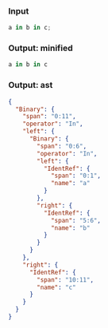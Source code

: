 ### Input
```js parse:expr
a in b in c;
```

### Output: minified
```js
a in b in c
```

### Output: ast
```json
{
  "Binary": {
    "span": "0:11",
    "operator": "In",
    "left": {
      "Binary": {
        "span": "0:6",
        "operator": "In",
        "left": {
          "IdentRef": {
            "span": "0:1",
            "name": "a"
          }
        },
        "right": {
          "IdentRef": {
            "span": "5:6",
            "name": "b"
          }
        }
      }
    },
    "right": {
      "IdentRef": {
        "span": "10:11",
        "name": "c"
      }
    }
  }
}
```
